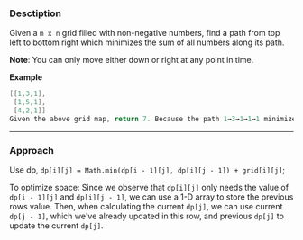 ### Desctiption

Given a `m x n` grid filled with non-negative numbers, find a path from top left to bottom right which minimizes the sum of all numbers along its path.

**Note**: You can only move either down or right at any point in time.

**Example**
```java
[[1,3,1],
 [1,5,1],
 [4,2,1]]
Given the above grid map, return 7. Because the path 1→3→1→1→1 minimizes the sum.
```

***

### Approach

Use dp, `dp[i][j] = Math.min(dp[i - 1][j], dp[i][j - 1]) + grid[i][j]`;

To optimize space:
Since we observe that `dp[i][j]` only needs the value of `dp[i - 1][j]` and `dp[i][j - 1]`, we can use a 1-D array to store the previous rows value.
Then, when calculating the current `dp[j]`, we can use current `dp[j - 1]`, which we've already updated in this row, and previous `dp[j]` to update the current `dp[j]`.